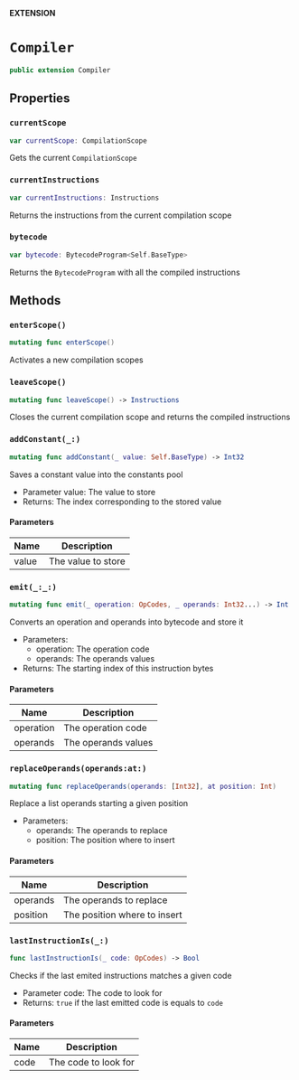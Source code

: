 **EXTENSION**

# `Compiler`
```swift
public extension Compiler
```

## Properties
### `currentScope`

```swift
var currentScope: CompilationScope
```

Gets the current `CompilationScope`

### `currentInstructions`

```swift
var currentInstructions: Instructions
```

Returns the instructions from the current compilation scope

### `bytecode`

```swift
var bytecode: BytecodeProgram<Self.BaseType>
```

Returns the `BytecodeProgram` with all the compiled instructions

## Methods
### `enterScope()`

```swift
mutating func enterScope()
```

Activates a new compilation scopes

### `leaveScope()`

```swift
mutating func leaveScope() -> Instructions
```

Closes the current compilation scope and returns the compiled instructions

### `addConstant(_:)`

```swift
mutating func addConstant(_ value: Self.BaseType) -> Int32
```

Saves a constant value into the constants pool
- Parameter value: The value to store
- Returns: The index corresponding to the stored value

#### Parameters

| Name | Description |
| ---- | ----------- |
| value | The value to store |

### `emit(_:_:)`

```swift
mutating func emit(_ operation: OpCodes, _ operands: Int32...) -> Int
```

Converts an operation and operands into bytecode and store it
- Parameters:
  - operation: The operation code
  - operands: The operands values
- Returns: The starting index of this instruction bytes

#### Parameters

| Name | Description |
| ---- | ----------- |
| operation | The operation code |
| operands | The operands values |

### `replaceOperands(operands:at:)`

```swift
mutating func replaceOperands(operands: [Int32], at position: Int)
```

Replace a list operands starting a given position
- Parameters:
  - operands: The operands to replace
  - position: The position where to insert

#### Parameters

| Name | Description |
| ---- | ----------- |
| operands | The operands to replace |
| position | The position where to insert |

### `lastInstructionIs(_:)`

```swift
func lastInstructionIs(_ code: OpCodes) -> Bool
```

Checks if the last emited instructions matches a given code
- Parameter code: The code to look for
- Returns: `true` if the last emitted code is equals to `code`

#### Parameters

| Name | Description |
| ---- | ----------- |
| code | The code to look for |